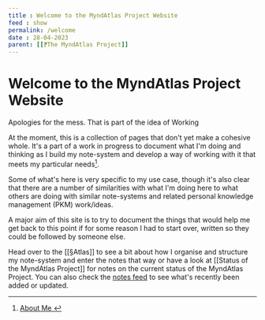 ```yaml
---
title : Welcome to the MyndAtlas Project Website
feed : show
permalink: /welcome
date : 28-04-2023
parent: [[⁋The MyndAtlas Project]]
---
```

# Welcome to the MyndAtlas Project Website

Apologies for the mess. That is part of the idea of Working 

At the moment, this is a collection of pages that don't yet make a cohesive whole. It's a part of a work in progress to document what I'm doing and thinking as I build my note-system and develop a way of working with it that meets my particular needs[^1]. 

Some of what's here is very specific to my use case, though it's also clear that there are a number of similarities with what I'm doing here to what others are doing with similar note-systems and related personal knowledge management (PKM) work/ideas.

A major aim of this site is to try to document the things that would help me get back to this point if for some reason I had to start over, written so they could be followed by someone else.

Head over to the [[§Atlas]] to see a bit about how I organise and structure my note-system and enter the notes that way or have a look at [[Status of the MyndAtlas Project]] for notes on the current status of the MyndAtlas Project. You can also check the <a href="{{'/notes' | relative_url}}">notes feed</a> to see what's recently been added or updated.

[^1]: <a href="../post/about-me"> About Me </a>